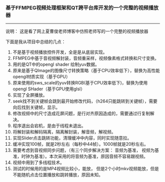 ### 基于FFMPEG视频处理框架和QT跨平台库开发的一个完整的视频播放器

---

说明： 这是看了网上夏曹俊老师博客中仿照老师写的一个完整的视频播放器

下面是我从项目中总结的几点：

1. 不是基于视频播放控件开发，全是是从底层实现。
2. FFMPEG中基于音视频解封装，音频重采样，视频像素格式转换和尺寸变换。
3. 用的是QT中的opengl shader 绘制yuv数据。
4. 原来是基于QImage的图像尺寸转换策略（基于CPU效率低下），替换为高性能opengl材质实现（基于GPU）
5. 原来使用的sws_scale的yuv转换RGB(基于CPU效率低下)，替换为使用opengl  SHader（基于GPU使用glsl）
6. 实现了全屏播放。
7. seek找不到关键帧会跳到最开始修改代码，（h264只能跳转到关键帧），需要向后找到关键帧，显示。
8. 修改视频中的尺寸造成花屏问题，是行对齐原因造成的，需要通过行复制解决。
9. 程序退出会宕机，是由于线程未退出。
10. 将解封装和解码隔离，隔离解封装，解音频，解视频。
11. 实现Slider点击跳转功能，清理缓冲中内容，同时实现随意拉。
12. 缓冲实现100帧，就是2秒左右（每秒中44帧）。1000帧就是20秒左右。
13. 需要考虑到音视频同步问题，（有三个同步解决方案： 音频为基准， 视频为基准，时钟为基准）。本次采用的将音频为基准，原因音频不容易跟视频。
14. 视频中用到了多线程技术。
15. 测试的时候用的是MP4视频比较小，能放， 但是2个小时mkv视频能放，但是不能随机点击位置播放和跳转播放，原因未知。
